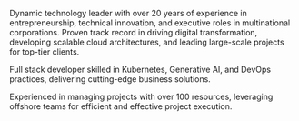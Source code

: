 Dynamic technology leader with over 20 years of experience in entrepreneurship, technical innovation, and executive roles in multinational corporations. Proven track record in driving digital transformation, developing scalable cloud architectures, and leading large-scale projects for top-tier clients. 

Full stack developer skilled in Kubernetes, Generative AI, and DevOps practices, delivering cutting-edge business solutions.

Experienced in managing projects with over 100 resources, leveraging offshore teams for efficient and effective project execution.